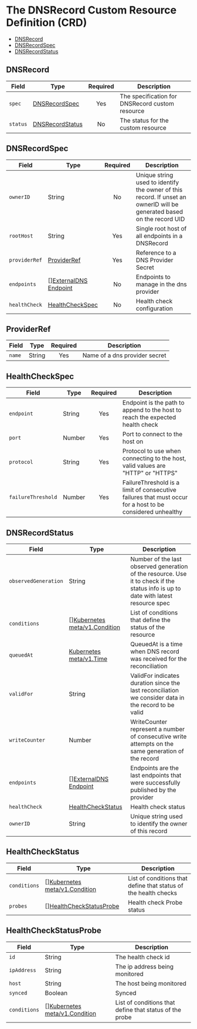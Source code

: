 # The DNSRecord Custom Resource Definition (CRD)

- [DNSRecord](#DNSRecord)
- [DNSRecordSpec](#dnsrecordspec)
- [DNSRecordStatus](#dnsrecordstatus)

## DNSRecord

| **Field** | **Type**                            | **Required** | **Description**                                  |
|-----------|-------------------------------------|:------------:|--------------------------------------------------|
| `spec`    | [DNSRecordSpec](#dnsrecordspec)     |     Yes      | The specification for DNSRecord custom resource  |
| `status`  | [DNSRecordStatus](#dnsrecordstatus) |      No      | The status for the custom resource               | 

## DNSRecordSpec

| **Field**     | **Type**                                                                                | **Required** | **Description**                                                                                                        |
|---------------|-----------------------------------------------------------------------------------------|:------------:|------------------------------------------------------------------------------------------------------------------------|
| `ownerID`     | String                                                                                  |      No      | Unique string used to identify the owner of this record. If unset an ownerID will be generated based on the record UID | 
| `rootHost`    | String                                                                                  |     Yes      | Single root host of all endpoints in a DNSRecord                                                                       |
| `providerRef` | [ProviderRef](#providerRef)                                                             |     Yes      | Reference to a DNS Provider Secret                                                                                     |
| `endpoints`   | [][ExternalDNS Endpoint](https://pkg.go.dev/sigs.k8s.io/external-dns/endpoint#Endpoint) |      No      | Endpoints to manage in the dns provider                                                                                |
| `healthCheck` | [HealthCheckSpec](#healthcheckspec)                                                     |      No      | Health check configuration                                                                                             |

## ProviderRef

| **Field**    | **Type** | **Required** | **Description**               |
|--------------|----------|:------------:|-------------------------------|
| `name`       | String   |     Yes      | Name of a dns provider secret | 

## HealthCheckSpec

| **Field**          | **Type**   | **Required** | **Description**                                                                                           |
|--------------------|------------|:------------:|-----------------------------------------------------------------------------------------------------------|
| `endpoint`         | String     |     Yes      | Endpoint is the path to append to the host to reach the expected health check                             | 
| `port`             | Number     |     Yes      | Port to connect to the host on                                                                            | 
| `protocol`         | String     |     Yes      | Protocol to use when connecting to the host, valid values are "HTTP" or "HTTPS"                           | 
| `failureThreshold` | Number     |     Yes      | FailureThreshold is a limit of consecutive failures that must occur for a host to be considered unhealthy | 


## DNSRecordStatus

| **Field**            | **Type**                                                                                            | **Description**                                                                                                                    |
|----------------------|-----------------------------------------------------------------------------------------------------|------------------------------------------------------------------------------------------------------------------------------------|
| `observedGeneration` | String                                                                                              | Number of the last observed generation of the resource. Use it to check if the status info is up to date with latest resource spec |
| `conditions`         | [][Kubernetes meta/v1.Condition](https://pkg.go.dev/k8s.io/apimachinery/pkg/apis/meta/v1#Condition) | List of conditions that define the status of the resource                                                                          |
| `queuedAt`           | [Kubernetes meta/v1.Time](https://pkg.go.dev/k8s.io/apimachinery/pkg/apis/meta/v1#Time)             | QueuedAt is a time when DNS record was received for the reconciliation                                                             |
| `validFor`           | String                                                                                              | ValidFor indicates duration since the last reconciliation we consider data in the record to be valid                               |
| `writeCounter`       | Number                                                                                              | WriteCounter represent a number of consecutive write attempts on the same generation of the record                                 |
| `endpoints`          | [][ExternalDNS Endpoint](https://pkg.go.dev/sigs.k8s.io/external-dns/endpoint#Endpoint)             | Endpoints are the last endpoints that were successfully published by the provider                                                  |
| `healthCheck`        | [HealthCheckStatus](#healthcheckstatus)                                                             | Health check status                                                                                                                |
| `ownerID`            | String                                                                                              | Unique string used to identify the owner of this record                                                                                                            |

## HealthCheckStatus

| **Field**    | **Type**                                                                                            | **Description**                                                 |
|--------------|-----------------------------------------------------------------------------------------------------|-----------------------------------------------------------------|
| `conditions` | [][Kubernetes meta/v1.Condition](https://pkg.go.dev/k8s.io/apimachinery/pkg/apis/meta/v1#Condition) | List of conditions that define that status of the health checks |
| `probes`     | [][HealthCheckStatusProbe](#healthcheckstatusprobe)                                                 | Health check Probe status                                       |

## HealthCheckStatusProbe

| **Field**    | **Type**                                                                                            | **Description**                                         |
|--------------|-----------------------------------------------------------------------------------------------------|---------------------------------------------------------|
| `id`         | String                                                                                              | The health check id                                     |
| `ipAddress`  | String                                                                                              | The ip address being monitored                          |
| `host`       | String                                                                                              | The host being monitored                                |
| `synced`     | Boolean                                                                                             | Synced                                                  |
| `conditions` | [][Kubernetes meta/v1.Condition](https://pkg.go.dev/k8s.io/apimachinery/pkg/apis/meta/v1#Condition) | List of conditions that define that status of the probe |
